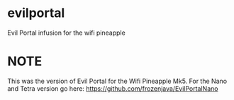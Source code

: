 evilportal
==========

Evil Portal infusion for the wifi pineapple


NOTE
====

This was the version of Evil Portal for the Wifi Pineapple Mk5. For the Nano and Tetra version go here: https://github.com/frozenjava/EvilPortalNano
